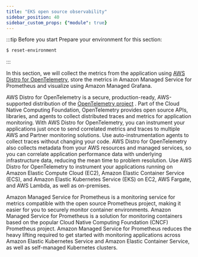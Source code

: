 ```yaml
---
title: "EKS open source observability"
sidebar_position: 40
sidebar_custom_props: {"module": true}
---
```


:::tip Before you start
Prepare your environment for this section:

```bash timeout=300 wait=30
$ reset-environment 
```

:::

In this section, we will collect the metrics from the application using [AWS Distro for OpenTelemetry](https://aws-otel.github.io/), store the metrics in Amazon Managed Service for Prometheus and visualize using Amazon Managed Grafana.

AWS Distro for OpenTelemetry is a secure, production-ready, AWS-supported distribution of the [OpenTelemetry project](https://opentelemetry.io/) . Part of the Cloud Native Computing Foundation, OpenTelemetry provides open source APIs, libraries, and agents to collect distributed traces and metrics for application monitoring. With AWS Distro for OpenTelemetry, you can instrument your applications just once to send correlated metrics and traces to multiple AWS and Partner monitoring solutions. Use auto-instrumentation agents to collect traces without changing your code. AWS Distro for OpenTelemetry also collects metadata from your AWS resources and managed services, so you can correlate application performance data with underlying infrastructure data, reducing the mean time to problem resolution. Use AWS Distro for OpenTelemetry to instrument your applications running on Amazon Elastic Compute Cloud (EC2), Amazon Elastic Container Service (ECS), and Amazon Elastic Kubernetes Service (EKS) on EC2, AWS Fargate, and AWS Lambda, as well as on-premises.

Amazon Managed Service for Prometheus is a monitoring service for metrics compatible with the open source Prometheus project, making it easier for you to securely monitor container environments. Amazon Managed Service for Prometheus is a solution for monitoring containers based on the popular Cloud Native Computing Foundation (CNCF) Prometheus project. Amazon Managed Service for Prometheus reduces the heavy lifting required to get started with monitoring applications across Amazon Elastic Kubernetes Service and Amazon Elastic Container Service, as well as self-managed Kubernetes clusters.
